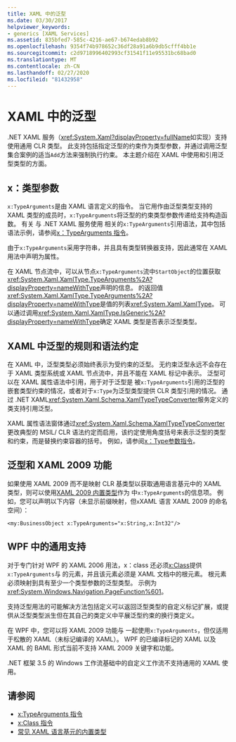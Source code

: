 ```yaml
---
title: XAML 中的泛型
ms.date: 03/30/2017
helpviewer_keywords:
- generics [XAML Services]
ms.assetid: 835bfed7-585c-4216-ae67-b674edab8b92
ms.openlocfilehash: 9354f74b978652c36df28a91a6b9db5cfff4bb1e
ms.sourcegitcommit: c2d9718996402993cf31541f11e95531bc68bad0
ms.translationtype: MT
ms.contentlocale: zh-CN
ms.lasthandoff: 02/27/2020
ms.locfileid: "81432958"
---
```

# <a name="generics-in-xaml"></a>XAML 中的泛型

.NET XAML 服务（<xref:System.Xaml?displayProperty=fullName>如实现）支持使用通用 CLR 类型。 此支持包括指定泛型的约束作为类型参数，并通过调用泛型集合案例的适当`Add`方法来强制执行约束。 本主题介绍在 XAML 中使用和引用泛型类型的方面。

## <a name="xtypearguments"></a>x：类型参数

`x:TypeArguments`是由 XAML 语言定义的指令。 当它用作由泛型类型支持的 XAML 类型的成员时，`x:TypeArguments`将泛型的约束类型参数传递给支持构造函数。 有关 与 .NET XAML 服务使用 相关的`x:TypeArguments`引用语法，其中包括语法示例，请参阅[x：TypeArguments 指令](xtypearguments-directive.md)。

由于`x:TypeArguments`采用字符串，并且具有类型转换器支持，因此通常在 XAML 用法中声明为属性。

在 XAML 节点流中，可以从节点`x:TypeArguments`流中`StartObject`的位置获取<xref:System.Xaml.XamlType.TypeArguments%2A?displayProperty=nameWithType>声明的信息。 的返回值<xref:System.Xaml.XamlType.TypeArguments%2A?displayProperty=nameWithType>是值的列表<xref:System.Xaml.XamlType>。 可以通过调用<xref:System.Xaml.XamlType.IsGeneric%2A?displayProperty=nameWithType>确定 XAML 类型是否表示泛型类型。

## <a name="rules-and-syntax-conventions-for-generics-in-xaml"></a>XAML 中泛型的规则和语法约定

在 XAML 中，泛型类型必须始终表示为受约束的泛型。 无约束泛型永远不会存在于 XAML 类型系统或 XAML 节点流中，并且不能在 XAML 标记中表示。 泛型可以在 XAML 属性语法中引用，用于对于泛型是 被`x:TypeArguments`引用的泛型的嵌套类型约束的情况，或者对于`x:Type`为泛型类型提供 CLR 类型引用的情况。 通过 .NET XAML<xref:System.Xaml.Schema.XamlTypeTypeConverter>服务定义的类支持引用泛型。

XAML 属性语法窗体通过<xref:System.Xaml.Schema.XamlTypeTypeConverter>更改典型的 MSIL/ CLR 语法约定而启用，该约定使用角度括号来表示泛型的类型和约束，而是替换约束容器的括号。 例如，请参阅[x：Type参数指令](xtypearguments-directive.md)。

## <a name="generics-and-xaml-2009-features"></a>泛型和 XAML 2009 功能

如果使用 XAML 2009 而不是映射 CLR 基类型以获取通用语言基元中的 XAML 类型，则可以使用[XAML 2009 内置类型](types-for-primitives.md)作为 中`x:TypeArguments`的信息项。 例如，您可以声明以下内容（未显示前缀映射，但`x`XAML 语言 XAML 2009 的命名空间）：

```xaml
<my:BusinessObject x:TypeArguments="x:String,x:Int32"/>
```

## <a name="generics-support-in-wpf"></a>WPF 中的通用支持

对于专门针对 WPF 的 XAML 2006 用法，x：class 还必须[x:Class](xclass-directive.md)提供`x:TypeArguments`与 的元素，并且该元素必须是 XAML 文档中的根元素。 根元素必须映射到具有至少一个类型参数的泛型类型。 示例为 <xref:System.Windows.Navigation.PageFunction%601>。

支持泛型用法的可能解决方法包括定义可以返回泛型类型的自定义标记扩展，或提供从泛型类型派生但在其自己的类定义中平展泛型约束的换行类定义。

在 WPF 中，您可以将 XAML 2009 功能与 一起使用`x:TypeArguments`，但仅适用于松散的 XAML（未标记编译的 XAML）。 WPF 的已编译标记的 XAML 以及 XAML 的 BAML 形式当前不支持 XAML 2009 关键字和功能。

.NET 框架 3.5 的 Windows 工作流基础中的自定义工作流不支持通用的 XAML 使用。

## <a name="see-also"></a>请参阅

- [x:TypeArguments 指令](xtypearguments-directive.md)
- [x:Class 指令](xclass-directive.md)
- [常见 XAML 语言基元的内置类型](types-for-primitives.md)
